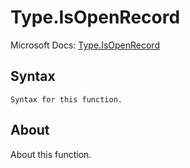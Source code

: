 ---
---

# Type.IsOpenRecord

Microsoft Docs: [Type.IsOpenRecord](https://docs.microsoft.com/en-us/powerquery-m/type-isopenrecord)

## Syntax

```
Syntax for this function.
```

## About

About this function.

